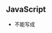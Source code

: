 ## JavaScript

* <script src=""></script> 不能写成 <script src=""/>
* preventdefault 除了有默认事件比如submit 之外的组件没啥用
  stopPropagation 停止向上传递事件
  stopImmediatePropagation 停止向上传递事件，并且停止处理这个事件的其他listener
 


### let 和 var 区别
let 有块作用域

### ==== 和 == 区别
=== 是严格比较，比较类型和值
== 会把值做类型转换后再比较

### onclick 等事件

* 在html 文件中 直接写在控件上的 onclick="f()" 中 f 内可以变量 this 和 event
  或者也可以 onclick="console.log('...');"这种，总之就是个js 片段

* 在js中要写成 element.onclick=f, 不要加括号，是个函数，this 会是windows对象，而event 正常

### 鼠标移动到空间上显示 
https://stackoverflow.com/questions/131653/inline-style-to-act-as-hover-in-css
```
b.onmouseover = (e) => {
	e.target.style.opacity = 1;
	//e.target.style.visibility = visible;
};
b.onmouseout = (e) => {
	e.target.style.opacity = 0;
	//e.target.style.visibility = hidden;
};
b.style = "float: right; opacity: 0;";
//b.style = "float: right; visibility: hidden;"; // 点不到
```

### js 数组插入，前插 prepend，后插 append, insertBefore,insertAfter

### 在直接用 element.attr 是只能用少量的属性
其他的要用 setAttribute("key","value"),getAttribute("key")

### js 字符串格式化
```js
const five = 5;
const ten = 10;
console.log(`Fifteen is ${five + ten} and not ${2 * five + ten}.`);
```
### cloneNode 参数为true 是 也会复制子节点，false 是不复制子节点，默认false
https://www.w3schools.com/jsref/met_node_clonenode.asp

### nodelist 和array 区别还挺大的，nodelist 不能用array 的方式便利，不能用 map(x=>f(x))

### js 正则的test() 在 global 模式下行为会很怪异
```js
const reg=/test/g;
console.log(reg.test("test"));//true
console.log(reg.test("test"));//false
```
https://developer.mozilla.org/en-US/docs/Web/JavaScript/Reference/Global_Objects/RegExp/test#using_test_on_a_regex_with_the_global_flag

### 用async await 处理 xmlhttprequest
https://stackoverflow.com/questions/48969495/in-javascript-how-do-i-should-i-use-async-await-with-xmlhttprequest
```js
function makeRequest(method, url) {
    return new Promise(function (resolve, reject) {
        let xhr = new XMLHttpRequest();
        xhr.open(method, url);
        xhr.onload = function () {
            if (this.status >= 200 && this.status < 300) {
                resolve(xhr.response);
            } else {
                reject({
                    status: this.status,
                    statusText: xhr.statusText
                });
            }
        };
        xhr.onerror = function () {
            reject({
                status: this.status,
                statusText: xhr.statusText
            });
        };
        xhr.send();
    });
}

async function doAjaxThings() {
    // await code here
    let result = await makeRequest("GET", url);
    // code below here will only execute when await makeRequest() finished loading
    console.log(result);
}

``` 
### sleep 的写法
https://www.sitepoint.com/delay-sleep-pause-wait/
```
function sleep(ms) {
  return new Promise(resolve => setTimeout(resolve, ms));
}

await sleep(2000);
sleep(2000).then(() => { console.log("World!"); });
```


### 剪贴板操作
[剪贴板操作 Clipboard API 教程](http://www.ruanyifeng.com/blog/2021/01/clipboard-api.html)
* copy,cut,paste 事件
* navigator.clipboard
  -  await navigator.clipboard.readText()
  -  await navigator.clipboard.writeText()
  -  await navigator.clipboard.read()
  -  await navigator.clipboard.write()
* window.getSelection().toString()
* document.execCommand('copy')
  document.execCommand('cut')
  document.execCommand('paste')
  ```js
    const inputElement = document.querySelector('#input');
    inputElement.select();
    document.execCommand('copy');
  ```
  ```js
    const pasteText = document.querySelector('#output');
    pasteText.focus();
    document.execCommand('paste');
  ```
剪切板消毒的插件主要是前三种


